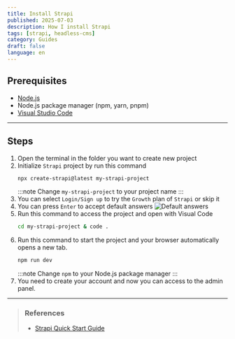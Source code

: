 ```yaml
---
title: Install Strapi
published: 2025-07-03
description: How I install Strapi
tags: [strapi, headless-cms]
category: Guides
draft: false
language: en
---
```

## Prerequisites
- [Node.js](https://nodejs.org/en)
- Node.js package manager (npm, yarn, pnpm)
- [Visual Studio Code](https://code.visualstudio.com/download)
---

## Steps
1. Open the terminal in the folder you want to create new project
1. Initialize `Strapi` project by run this command  
    ```bash "my-strapi-project"
    npx create-strapi@latest my-strapi-project
    ```
    :::note
    Change `my-strapi-project` to your project name
    :::
1. You can select `Login/Sign up` to try the `Growth` plan of `Strapi` or skip it
1. You can press `Enter` to accept default answers
![Default answers](https://docs.strapi.io/assets/images/qsg-questions-answers-terminal-c55811739139a388f378b5d0ddfec035.png)
1. Run this command to access the project and open with Visual Code
    ```bash "my-strapi-project"
    cd my-strapi-project & code .
    ```
1. Run this command to start the project and your browser automatically opens a new tab.
    ```bash "npm"
    npm run dev
    ```
    :::note
    Change `npm` to your Node.js package manager
    :::
1. You need to create your account and now you can access to the admin panel. 
---
> ### References
> - [Strapi Quick Start Guide](https://docs.strapi.io/cms/quick-start)